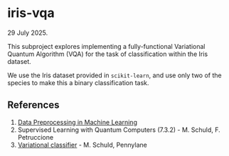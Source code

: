 # iris-vqa

29 July 2025.

This subproject explores implementing a fully-functional Variational Quantum Algorithm (VQA) for the task of classification within the Iris dataset.

We use the Iris dataset provided in `scikit-learn`, and use only two of the species to make this a binary classification task.

## References

1. [Data Preprocessing in Machine Learning](https://lakefs.io/blog/data-preprocessing-in-machine-learning/)
2. Supervised Learning with Quantum Computers (7.3.2) - M. Schuld, F. Petruccione
3. [Variational classifier](https://pennylane.ai/qml/demos/tutorial_variational_classifier) - M. Schuld, Pennylane